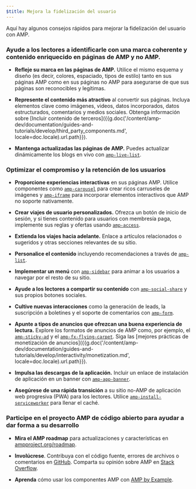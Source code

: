```yaml
---
$title: Mejora la fidelización del usuario
---
```

Aquí hay algunos consejos rápidos para mejorar la fidelización del usuario con AMP.

### Ayude a los lectores a identificarle con una marca coherente y contenido enriquecido en páginas de AMP y no AMP.

- **Refleje su marca en las páginas de AMP.** Utilice el mismo esquema y diseño (es decir, colores, espaciado, tipos de estilo) tanto en sus páginas AMP como en sus páginas no AMP para asegurarse de que sus páginas son reconocibles y legítimas.

- **Represente el contenido más atractivo** al convertir sus páginas. Incluya elementos clave como imágenes, videos, datos incorporados, datos estructurados, comentarios y medios sociales. Obtenga información sobre [Incluir contenido de terceros]({{g.doc('/content/amp-dev/documentation/guides-and-tutorials/develop/third_party_components.md', locale=doc.locale).url.path}}).

- **Mantenga actualizadas las páginas de AMP.** Puedes actualizar dinámicamente los blogs en vivo con [`amp-live-list`](/es/docs/reference/components/amp-live-list.html).

### Optimizar el compromiso y la retención de los usuarios

- **Proporcione experiencias interactivas** en sus páginas AMP. Utilice componentes como [`amp-carousel`](/es/docs/reference/components/amp-carousel.html) para crear ricos carruseles de imágenes y [`amp-iframe`](/es/docs/reference/components/amp-iframe.html) para incorporar elementos interactivos que AMP no soporte nativamente.

- **Crear viajes de usuario personalizados.** Ofrezca un botón de inicio de sesión, y si tienes contenido para usuarios con membresía paga, implemente sus reglas y ofertas usando [`amp-access`](/es/docs/reference/components/amp-access.html).

- **Extienda los viajes hacia adelante.** Enlace a artículos relacionados o sugeridos y otras secciones relevantes de su sitio.

- **Personalice el contenido** incluyendo recomendaciones a través de [`amp-list`](/es/docs/reference/components/amp-list.html).

- **Implementar un menú** con [`amp-sidebar`](/es/docs/reference/components/amp-sidebar.html) para animar a los usuarios a navegar por el resto de su sitio.

- **Ayude a los lectores a compartir su contenido** con [`amp-social-share`](/es/docs/reference/components/amp-social-share.html) y sus propios botones sociales.

- **Cultive nuevas interacciones** como la generación de leads, la suscripción a boletines y el soporte de comentarios con [`amp-form`](/es/docs/reference/components/amp-form.html).

- **Apunte a tipos de anuncios que ofrezcan una buena experiencia de lectura.** Explore los formatos de anuncios de AMP como, por ejemplo, el [`amp-sticky-ad`](/es/docs/reference/components/amp-sticky-ad.html) y el [`amp-fx-flying-carpet`](/es/docs/reference/components/amp-fx-flying-carpet.html). Siga las [mejores prácticas de monetización de anuncios]({{g.doc('/content/amp-dev/documentation/guides-and-tutorials/develop/interactivity/monetization.md', locale=doc.locale).url.path}}).

- **Impulsa las descargas de la aplicación.** Incluir un enlace de instalación de aplicación en un banner con [`amp-app-banner`](/es/docs/reference/components/amp-app-banner.html).

- **Asegúrese de una rápida transición** a su sitio no-AMP de aplicación web progresiva (PWA) para los lectores. Utilice [`amp-install-serviceworker`](/es/docs/reference/components/amp-install-serviceworker.html) para llenar el caché.

### Participe en el proyecto AMP de código abierto para ayudar a dar forma a su desarrollo

- **Mira el AMP roadmap** para actualizaciones y características en [ampproject.org/roadmap](/roadmap).

- **Involúcrese**. Contribuya con el código fuente, errores de archivos o comentarios en [GitHub](https://github.com/ampproject/amphtml/blob/master/CONTRIBUTING.md). Comparta su opinión sobre AMP en [Stack Overflow](https://stackoverflow.com/questions/tagged/amp-html).

- **Aprenda** cómo usar los componentes AMP con [AMP by Example](https://ampbyexample.com/).
